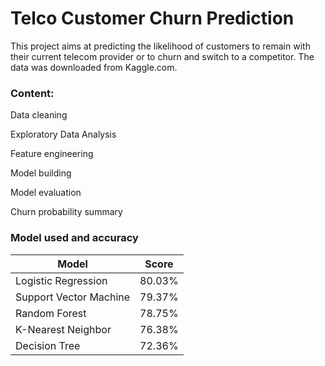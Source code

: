 # Telco Customer Churn Prediction

This project aims at predicting the likelihood of customers to remain with their current telecom provider or to churn and switch to a competitor. The data was downloaded from Kaggle.com. 

### Content:

Data cleaning

Exploratory Data Analysis

Feature engineering

Model building

Model evaluation

Churn probability summary



### Model used and accuracy 

|Model | Score|
|------|--------|
|Logistic Regression |	80.03%|
|Support Vector Machine	| 79.37%|
|Random Forest | 78.75%|
|K-Nearest Neighbor	|76.38%|
|Decision Tree	|72.36%|

